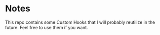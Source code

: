 # Notes
This repo contains some Custom Hooks that I will probably reutilize in the future.
Feel free to use them if you want.
